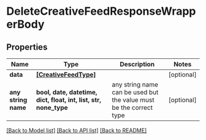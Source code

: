 # DeleteCreativeFeedResponseWrapperBody


## Properties
Name | Type | Description | Notes
------------ | ------------- | ------------- | -------------
**data** | [**[CreativeFeedType]**](CreativeFeedType.md) |  | [optional] 
**any string name** | **bool, date, datetime, dict, float, int, list, str, none_type** | any string name can be used but the value must be the correct type | [optional]

[[Back to Model list]](../README.md#documentation-for-models) [[Back to API list]](../README.md#documentation-for-api-endpoints) [[Back to README]](../README.md)


